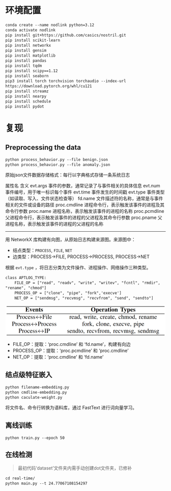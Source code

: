 # 环境配置

```
conda create --name nodlink python=3.12
conda activate nodlink
pip install git+https://github.com/casics/nostril.git
pip install scikit-learn
pip install networkx
pip install gensim
pip install matplotlib
pip install pandas
pip install tqdm
pip install scipy==1.12
pip install seaborn
pip3 install torch torchvision torchaudio --index-url https://download.pytorch.org/whl/cu121
pip install streamz
pip install nearpy
pip install schedule
pip install pydot
```



# 复现

## Preprocessing the data

```
python process_behavior.py --file benign.json
python process_behavior.py --file anomaly.json
```

原始json文件数据存储格式：每行以字典格式存储一条系统日志

属性名	含义
evt.args	事件的参数，通常记录了与事件相关的具体信息
evt.num	事件编号，用于唯一标识每个事件
evt.time	事件发生的时间戳
evt.type	事件类型（如读取、写入、文件状态检查等）
fd.name	文件描述符的名称，通常是与事件相关的文件或设备的路径
proc.cmdline	进程命令行，表示触发该事件的进程及其命令行参数
proc.name	进程名称，表示触发该事件的进程的名称
proc.pcmdline	父进程命令行，表示触发该事件的进程的父进程及其命令行参数
proc.pname	父进程名称，表示触发该事件的进程的父进程的名称

---

用 NetworkX 库构建有向图，从原始日志构建来源图。来源图中：

* 结点类型：`PROCESS`, `FILE`, `NET`
* 边类型：PROCESS$\to$FILE, PROCESS$\to$PROCESS, PROCESS$\to$NET

根据 `evt.type` ，将日志分类为文件操作、进程操作、网络操作三种类型。

```
class APTLOG_TYPE:
    FILE_OP = ["read", "readv", "write", "writev", "fcntl", "rmdir", "rename", "chmod"]
    PROCESS_OP = ["clone", "pipe", "fork",'execve']
    NET_OP = ["sendmsg", "recvmsg", "recvfrom", "send", "sendto"]
```

![image-20241208191026168](./img/image-20241208191026168.png)

* FILE_OP：提取：‘proc.cmdline’ 和 ‘fd.name’，构建有向边
* PROCESS_OP：提取：‘proc.pcmdline’ 和 ‘proc.cmdline’
* NET_OP：提取：‘proc.cmdline’ 和 ‘fd.name’

## 结点级特征嵌入

```
python filename-embedding.py
python cmdline-embedding.py
python caculate-weight.py
```

将文件名、命令行转换为语料库，通过 FastText 进行词向量学习。

## 离线训练

```
python train.py --epoch 50
```



## 在线检测

> 最初代码‘dataset’文件夹内需手动创建dot文件夹，已修补

```
cd real-time/
python main.py --t 24.77067108154297
```

